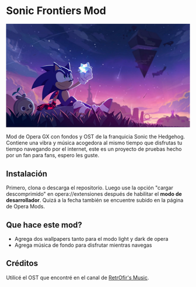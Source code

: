 # Sonic Frontiers Mod

![SonicImage](https://github.com/CesarEduL/OperaGX-Sonic-Frontiers-Mod/blob/main/Images/Sonic.png "Sonic Frontiers chill")

Mod de Opera GX con fondos y OST de la franquicia Sonic the Hedgehog. Contiene una vibra y música acogedora al mismo tiempo que disfrutas tu tiempo navegando por el internet, este es un proyecto de pruebas hecho por un fan para fans, espero les guste.


## Instalación

Primero, clona o descarga el repositorio. Luego use la opción "cargar descomprimido" en opera://extensiones después de habilitar el **modo de desarrollador**. Quizá a la fecha también se encuentre subido en la página de Opera Mods.


## Que hace este mod?

- Agrega dos wallpapers tanto para el modo light y dark de opera
- Agrega música de fondo para disfrutar mientras navegas


## Créditos

Utilicé el OST que encontré en el canal de [RetrOfir's Music](https://www.youtube.com/watch?v=3LBW2Wwjiz8).
